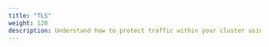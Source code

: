 ```yaml
---
title: "TLS"
weight: 120
description: Understand how to protect traffic within your cluster using Transport Layer Security (TLS).
---
```

